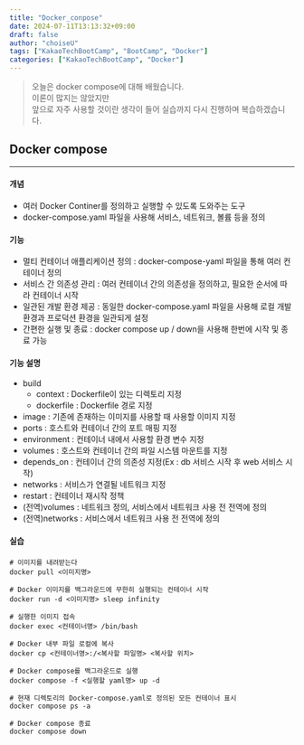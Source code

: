 ```yaml
---
title: "Docker_conpose"
date: 2024-07-11T13:13:32+09:00
draft: false
author: "choiseU"
tags: ["KakaoTechBootCamp", "BootCamp", "Docker"]
categories: ["KakaoTechBootCamp", "Docker"]
---
```

> 오늘은 docker compose에 대해 배웠습니다.  
> 이론이 많지는 않았지만  
> 앞으로 자주 사용할 것이란 생각이 들어 실습까지 다시 진행하며 복습하겠습니다.   

## Docker compose
***
#### 개념
- 여러 Docker Continer를 정의하고 실행할 수 있도록 도와주는 도구
- docker-compose.yaml 파일을 사용해 서비스, 네트워크, 볼륨 등을 정의

#### 기능
- 멀티 컨테이너 애플리케이션 정의 : docker-compose-yaml 파일을 통해 여러 컨테이너 정의
- 서비스 간 의존성 관리 : 여러 컨테이너 간의 의존성을 정의하고, 필요한 순서에 따라 컨테이너 시작
- 일관된 개발 환경 제공 : 동일한 docker-compose.yaml 파일을 사용해 로컬 개발환경과 프로덕션 환경을 일관되게 설정
- 간편한 실행 및 종료 : docker compose up / down을 사용해 한번에 시작 및 종료 가능

#### 기능 설명
- build
  - context : Dockerfile이 있는 디렉토리 지정
  - dockerfile : Dockerfile 경로 지정
- image : 기존에 존재하는 이미지를 사용할 때 사용할 이미지 지정
- ports : 호스트와 컨테이너 간의 포트 매핑 지정
- environment : 컨테이너 내에서 사용할 환경 변수 지정
- volumes : 호스트와 컨테이너 간의 파일 시스템 마운트를 지정
- depends_on : 컨테이너 간의 의존성 지정(Ex : db 서비스 시작 후 web 서비스 시작)
- networks : 서비스가 연결될 네트워크 지정
- restart : 컨테이너 재시작 정책
- (전역)volumes : 네트워크 정의, 서비스에서 네트워크 사용 전 전역에 정의
- (전역)networks : 서비스에서 네트워크 사용 전 전역에 정의

#### 실습
```shell
# 이미지를 내려받는다
docker pull <이미지명>

# Docker 이미지를 백그라운드에 무한히 실행되는 컨테이너 시작
docker run -d <이미지명> sleep infinity

# 실행한 이미지 접속
docker exec <컨테이너명> /bin/bash

# Docker 내부 파일 로컬에 복사
docker cp <컨테이너명>:/<복사할 파일명> <복사할 위치>

# Docker compose를 백그라운드로 실행
docker compose -f <실행할 yaml명> up -d

# 현재 디렉토리의 Docker-compose.yaml로 정의된 모든 컨테이너 표시
docker compose ps -a

# Docker compose 종료
docker compose down
```